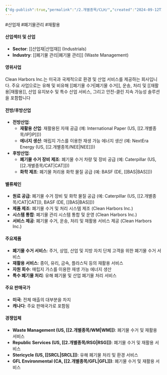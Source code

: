 ```yaml
---
{"dg-publish":true,"permalink":"/2.개별종목/CLH/","created":"2024-09-12T12:19:49.707+09:00","updated":"2025-06-03T20:05:58.290+09:00"}
---
```


#산업재 #폐기물관리 #재활용


#### 산업섹터 및 산업

- **Sector**: [[산업재\|산업재]] (Industrials)
- **Industry**: [[폐기물 관리\|폐기물 관리]] (Waste Management)

#### 영위사업

Clean Harbors Inc.는 미국과 국제적으로 환경 및 산업 서비스를 제공하는 회사입니다. 주요 사업으로는 유해 및 비유해 [[폐기물 수거\|폐기물 수거]], 운송, 처리 및 [[재활용\|재활용]], 산업 유지보수 및 특수 산업 서비스, 그리고 안전-클린 지속 가능성 솔루션을 포함합니다

#### 전방/후방산업

- **전방산업**:
    - **재활용 산업**: 재활용된 자재 공급 (예: International Paper (US, [[2.개별종목/IP\|IP]]))
    - **에너지 생산**: 매립지 가스를 이용한 재생 가능 에너지 생산 (예: NextEra Energy (US, [[2.개별종목/NEE\|NEE]]))
- **후방산업**:
    - **폐기물 수거 장비 제조**: 폐기물 수거 차량 및 장비 공급 (예: Caterpillar (US, [[2.개별종목/CAT\|CAT]]))
    - **화학 제조**: 폐기물 처리용 화학 물질 공급 (예: BASF (DE, [[BAS\|BAS]]))

#### 밸류체인

- **원료 공급**: 폐기물 수거 장비 및 화학 물질 공급 (예: Caterpillar (US, [[2.개별종목/CAT\|CAT]]), BASF (DE, [[BAS\|BAS]]))
- **제품 제조**: 폐기물 수거 및 처리 시스템 제조 (Clean Harbors Inc.)
- **시스템 통합**: 폐기물 관리 시스템 통합 및 운영 (Clean Harbors Inc.)
- **서비스 제공**: 폐기물 수거, 운송, 처리 및 재활용 서비스 제공 (Clean Harbors Inc.)

#### 주요제품

- **폐기물 수거 서비스**: 주거, 상업, 산업 및 지방 자치 단체 고객을 위한 폐기물 수거 서비스
- **재활용 서비스**: 종이, 유리, 금속, 플라스틱 등의 재활용 서비스
- **자원 회수**: 매립지 가스를 이용한 재생 가능 에너지 생산
- **특수 폐기물 처리**: 유해 폐기물 및 산업 폐기물 처리 서비스

#### 주요 판매국가

- **미국**: 전체 매출의 대부분을 차지
- **캐나다**: 주요 판매국가로 포함됨

#### 경쟁업체

- **Waste Management (US, [[2.개별종목/WM\|WM]])**: 폐기물 수거 및 재활용 서비스
- **Republic Services (US, [[2.개별종목/RSG\|RSG]])**: 폐기물 수거 및 재활용 서비스
- **Stericycle (US, [[SRCL\|SRCL]])**: 유해 폐기물 처리 및 환경 서비스
- **GFL Environmental (CA, [[2.개별종목/GFL\|GFL]])**: 폐기물 수거 및 재활용 서비스